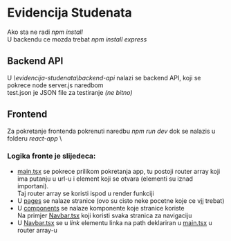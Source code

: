 # Evidencija Studenata

Ako sta ne radi _npm install_ \
U backendu ce mozda trebat _npm install express_

## Backend API

U _\evidencija-studenata\backend-api_ nalazi se backend API, koji se pokrece node server.js naredbom \
test.json je JSON file za testiranje _(ne bitno)_

## Frontend

Za pokretanje frontenda pokrenuti naredbu _npm run dev_ dok se nalazis u folderu _react-app_ \

### Logika fronte je slijedeca:

- [main.tsx](react-app\src\main.tsx) se pokrece prilikom pokretanja app, tu postoji router array koji ima putanju u url-u i element koji se otvara (elementi su iznad importani). \
  Taj router array se koristi ispod u render funkciji
- U [pages](react-app\src\pages) se nalaze stranice (ovo su cisto neke pocetne koje ce vjj trebat)
- U [components](react-app\src\components) se nalaze komponente koje stranice koriste \
  Na primjer [Navbar.tsx](react-app\src\components\Navbar.tsx) koji koristi svaka stranica za navigaciju
- U [Navbar.tsx](react-app\src\components\Navbar.tsx) se u _link_ elementu linka na path deklariran u [main.tsx](react-app\src\main.tsx) u router array-u
